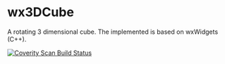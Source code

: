 wx3DCube
========

A rotating 3 dimensional cube. The implemented is based on wxWidgets (C++).

<a href="https://scan.coverity.com/projects/991">
  <img alt="Coverity Scan Build Status"
       src="https://scan.coverity.com/projects/991/badge.svg"/>
</a>
